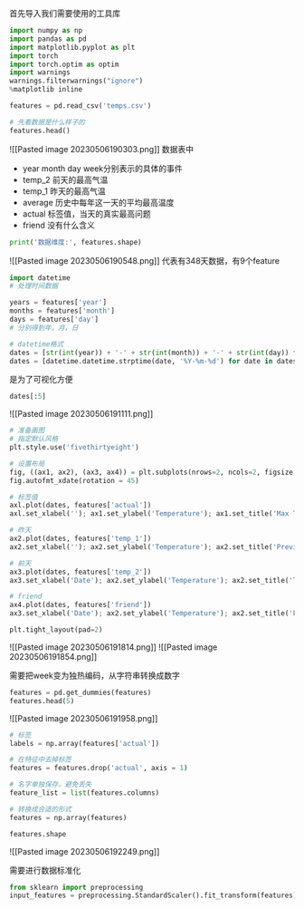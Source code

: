 首先导入我们需要使用的工具库
```python
import numpy as np
import pandas as pd
import matplotlib.pyplot as plt
import torch
import torch.optim as optim
import warnings
warnings.filterwarnings("ignore")
%matplotlib inline
```
```python
features = pd.read_csv('temps.csv')

# 先看数据是什么样子的
features.head()
```
![[Pasted image 20230506190303.png]]
数据表中
- year month day week分别表示的具体的事件
- temp_2 前天的最高气温
- temp_1 昨天的最高气温
- average 历史中每年这一天的平均最高温度
- actual 标签值，当天的真实最高问题
- friend 没有什么含义

```python
print('数据维度:', features.shape)
```
![[Pasted image 20230506190548.png]]
代表有348天数据，有9个feature

```python
import datetime
# 处理时间数据

years = features['year']
months = features['month']
days = features['day']
# 分别得到年，月，日

# datetime格式
dates = [str(int(year)) + '-' + str(int(month)) + '-' + str(int(day)) for year, month,day in zip(years, months, days)]
dates = [datetime.datetime.strptime(date, '%Y-%m-%d') for date in dates]
```
是为了可视化方便

```python
dates[:5]
```
![[Pasted image 20230506191111.png]]

```python
# 准备画图
# 指定默认风格
plt.style.use('fivethirtyeight')

# 设置布局
fig, ((ax1, ax2), (ax3, ax4)) = plt.subplots(nrows=2, ncols=2, figsize = (10,10))
fig.autofmt_xdate(rotation = 45)

# 标签值
axl.plot(dates, features['actual'])
axl.set_xlabel(''); ax1.set_ylabel('Temperature'); ax1.set_title('Max Temp')

# 昨天
ax2.plot(dates, features['temp_1'])
ax2.set_xlabel(''); ax2.set_ylabel('Temperature'); ax2.set_title('Previous Max Temp')

# 前天
ax3.plot(dates, features['temp_2'])
ax3.set_xlabel('Date'); ax2.set_ylabel('Temperature'); ax2.set_title('Two Days Prior Max Temp')

# friend
ax4.plot(dates, features['friend'])
ax3.set_xlabel('Date'); ax2.set_ylabel('Temperature'); ax2.set_title('Friend Estimate')

plt.tight_layout(pad=2)
```
![[Pasted image 20230506191814.png]]
![[Pasted image 20230506191854.png]]

需要把week变为独热编码，从字符串转换成数字
```python
features = pd.get_dummies(features)
features.head(5)
```
![[Pasted image 20230506191958.png]]

```python
# 标签
labels = np.array(features['actual'])

# 在特征中去掉标签
features = features.drop('actual', axis = 1)

# 名字单独保存，避免丢失
feature_list = list(features.columns)

# 转换成合适的形式
features = np.array(features)
```
```python
features.shape
```
![[Pasted image 20230506192249.png]]

需要进行数据标准化
```python
from sklearn import preprocessing
input_features = preprocessing.StandardScaler().fit_transform(features)
```